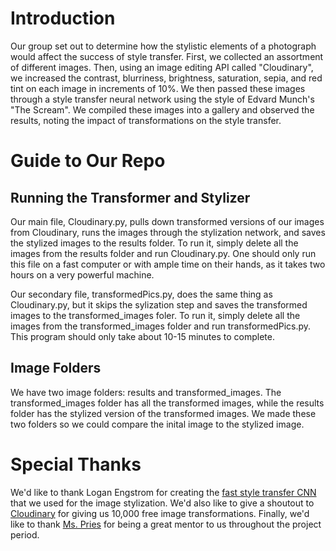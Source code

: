 # Introduction
Our group set out to determine how the stylistic elements of a photograph would affect the success of style transfer. First, we collected an assortment of different images. Then, using an image editing API called "Cloudinary", we increased the contrast, blurriness, brightness, saturation, sepia, and red tint on each image in increments of 10%. We then passed these images through a style transfer neural network using the style of Edvard Munch's "The Scream". We compiled these images into a gallery and observed the results, noting the impact of transformations on the style transfer.

# Guide to Our Repo
## Running the Transformer and Stylizer
Our main file, Cloudinary.py, pulls down transformed versions of our images from Cloudinary, runs the images through the stylization network, and saves the stylized images to the results folder. To run it, simply delete all the images from the results folder and run Cloudinary.py. One should only run this file on a fast computer or with ample time on their hands, as it takes two hours on a very powerful machine.

Our secondary file, transformedPics.py, does the same thing as Cloudinary.py, but it skips the sylization step and saves the transformed images to the transformed_images foler. To run it, simply delete all the images from the transformed_images folder and run transformedPics.py. This program should only take about 10-15 minutes to complete.

## Image Folders
We have two image folders: results and transformed_images. The transformed_images folder has all the transformed images, while the results folder has the stylized version of the transformed images. We made these two folders so we could compare the inital image to the stylized image.

# Special Thanks
We'd like to thank Logan Engstrom for creating the [fast style transfer CNN](https://github.com/lengstrom/fast-style-transfer) that we used for the image stylization. We'd also like to give a shoutout to [Cloudinary](https://cloudinary.com/) for giving us 10,000 free image transformations. Finally, we'd like to thank [Ms. Pries](https://github.com/MsPries) for being a great mentor to us throughout the project period.
